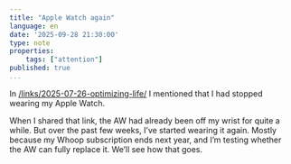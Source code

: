 ```yaml
---
title: "Apple Watch again"
language: en
date: '2025-09-28 21:30:00'
type: note
properties:
    tags: ["attention"]
published: true
...
```

In [/links/2025-07-26-optimizing-life/](/links/2025-07-26-optimizing-life/) I mentioned that I had stopped wearing my Apple Watch.

When I shared that link, the AW had already been off my wrist for quite a while. But over the past few weeks, I’ve started wearing it again. Mostly because my Whoop subscription ends next year, and I’m testing whether the AW can fully replace it. We’ll see how that goes.